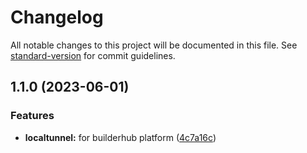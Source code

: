 # Changelog

All notable changes to this project will be documented in this file. See [standard-version](https://github.com/conventional-changelog/standard-version) for commit guidelines.

## 1.1.0 (2023-06-01)

### Features

- **localtunnel:** for builderhub platform ([4c7a16c](https://github.com/builderhub-platform/localtunnel/commit/4c7a16ce2e58684723b073899f20487d23c2f211))

